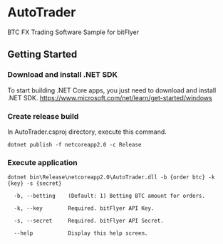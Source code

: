 # AutoTrader
BTC FX Trading Software Sample for bitFlyer

## Getting Started

### Download and install .NET SDK

To start building .NET Core apps, you just need to download and install .NET SDK.
https://www.microsoft.com/net/learn/get-started/windows

### Create release build

In AutoTrader.csproj directory, execute this command.

```
dotnet publish -f netcoreapp2.0 -c Release
```

### Execute application

```
dotnet bin\Release\netcoreapp2.0\AutoTrader.dll -b {order btc} -k {key} -s {secret}

  -b, --betting    (Default: 1) Betting BTC amount for orders.

  -k, --key        Required. bitFlyer API Key.

  -s, --secret     Required. bitFlyer API Secret.

  --help           Display this help screen.
```
